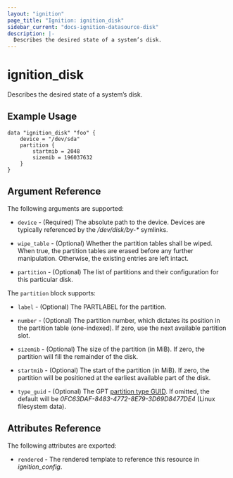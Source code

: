 ```yaml
---
layout: "ignition"
page_title: "Ignition: ignition_disk"
sidebar_current: "docs-ignition-datasource-disk"
description: |-
  Describes the desired state of a system’s disk.
---
```


# ignition\_disk

Describes the desired state of a system’s disk.

## Example Usage

```hcl
data "ignition_disk" "foo" {
	device = "/dev/sda"
	partition {
		startmib = 2048
		sizemib = 196037632
	}
}
```

## Argument Reference

The following arguments are supported:

* `device` - (Required) The absolute path to the device. Devices are typically referenced by the _/dev/disk/by-*_ symlinks.

* `wipe_table` - (Optional) Whether the partition tables shall be wiped. When true, the partition tables are erased before any further manipulation. Otherwise, the existing entries are left intact.

* `partition` - (Optional) The list of partitions and their configuration for this particular disk.


The `partition` block supports:
 
* `label` - (Optional) The PARTLABEL for the partition.

* `number` - (Optional) The partition number, which dictates its position in the partition table (one-indexed). If zero, use the next available partition slot.

* `sizemib` - (Optional) The size of the partition (in MiB). If zero, the partition will fill the remainder of the disk.

* `startmib` - (Optional) The start of the partition (in MiB). If zero, the partition will be positioned at the earliest available part of the disk.

* `type_guid` - (Optional) The GPT [partition type GUID](http://en.wikipedia.org/wiki/GUID_Partition_Table#Partition_type_GUIDs). If omitted, the default will be _0FC63DAF-8483-4772-8E79-3D69D8477DE4_ (Linux filesystem data).

## Attributes Reference

The following attributes are exported:

* `rendered` - The rendered template to reference this resource in _ignition_config_.

